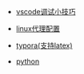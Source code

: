 

* [vscode调试小技巧](code/vscode调试.md)
  

* [linux代理配置](code/linux代理配置.md)

* [typora(支持latex)](code/Typora.md)

* [python](code/python.md)


